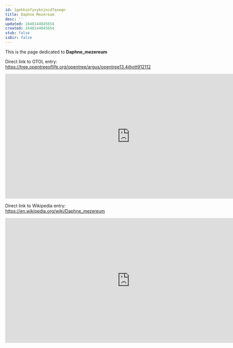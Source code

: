 ```yaml
---
id: 1gekhzofyxyknjncd7qxeqn
title: Daphne Mezereum
desc: ''
updated: 1648144045654
created: 1648144045654
stub: false
isDir: false
---
```

This is the page dedicated to **Daphne_mezereum**


Direct link to OTOL entry: https://tree.opentreeoflife.org/opentree/argus/opentree13.4@ott912112



<html>
    <body>
    <iframe src="https://tree.opentreeoflife.org/opentree/argus/opentree13.4@ott912112"
    width="800" height="400" frameborder="0" allowfullscreen> </iframe>
    </body>
</html>
    


Direct link to Wikipedia entry: https://en.wikipedia.org/wiki/Daphne_mezereum



<html>
    <body>
    <iframe src="https://en.wikipedia.org/wiki/Daphne_mezereum"
    width="800" height="400" frameborder="0" allowfullscreen> </iframe>
    </body>
</html>
    
